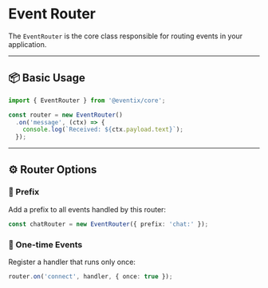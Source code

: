 # Event Router

The `EventRouter` is the core class responsible for routing events in your application.

---

## 📦 Basic Usage

```ts
import { EventRouter } from '@eventix/core';

const router = new EventRouter()
  .on('message', (ctx) => {
    console.log(`Received: ${ctx.payload.text}`);
  });
```

---

## ⚙️ Router Options

### 🔹 Prefix

Add a prefix to all events handled by this router:

```ts
const chatRouter = new EventRouter({ prefix: 'chat:' });
```

### 🔹 One-time Events

Register a handler that runs only once:

```ts
router.on('connect', handler, { once: true });
```
